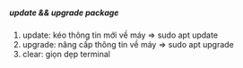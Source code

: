 ##### update && upgrade package

1. update: kéo thông tin mới về máy  => sudo apt update
2. upgrade: nâng cấp thông tin về máy => sudo apt upgrade
3. clear: giọn dẹp terminal